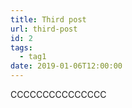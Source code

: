 ```yaml
---
title: Third post
url: third-post
id: 2
tags:
  - tag1
date: 2019-01-06T12:00:00
---
```


CCCCCCCCCCCCCCC
